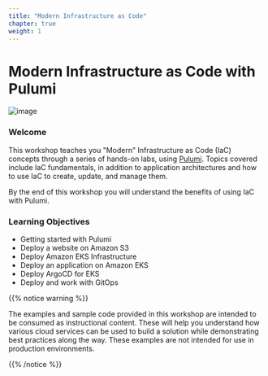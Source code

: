 ```yaml
---
title: "Modern Infrastructure as Code"
chapter: true
weight: 1
---
```


# Modern Infrastructure as Code with Pulumi

![image](/images/PL.png)

### Welcome

This workshop teaches you "Modern" Infrastructure as Code (IaC) concepts through a series of hands-on labs, using [Pulumi](http://pulumi.com/).
Topics covered include IaC fundamentals, in addition to application architectures and how to use IaC to create, update, and manage them.

By the end of this workshop you will understand the benefits of using IaC with Pulumi.


### Learning Objectives

- Getting started with Pulumi
- Deploy a website on Amazon S3
- Deploy Amazon EKS Infrastructure
- Deploy an application on Amazon EKS
- Deploy ArgoCD for EKS
- Deploy and work with GitOps

{{% notice warning %}}
<p style='text-align: left;'>
The examples and sample code provided in this workshop are intended to be consumed as instructional content. 
These will help you understand how various cloud services can be used to build a solution while demonstrating best 
practices along the way. These examples are not intended for use in production environments.
</p>
{{% /notice %}}
